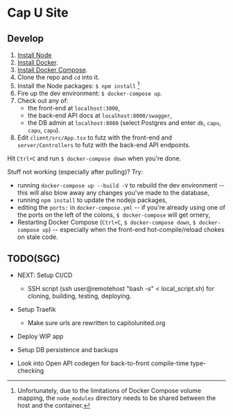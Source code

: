 # Cap U Site

## Develop

1. [Install Node](https://nodejs.org/en/)
1. [Install Docker](https://docs.docker.com/engine/install/).
2. [Install Docker Compose](https://docs.docker.com/compose/install/).
3. Clone the repo and `cd` into it.
4. Install the Node packages: `$ npm install` [^1]
5. Fire up the dev environment: `$ docker-compose up`.
6. Check out any of: 
   * the front-end at `localhost:3000`, 
   * the back-end API docs at `localhost:8000/swagger`,
   * the DB admin at `localhost:8080` (select Postgres and enter `db`, `capu`, `capu`, `capu`).
7. Edit `client/src/App.tsx` to futz with the front-end and `server/Controllers` to futz with the back-end API endpoints.

Hit `Ctrl+C` and run `$ docker-compose down` when you're done.

Stuff not working (especially after pulling)? Try:

* running `docker-compose up --build -V` to rebuild the dev environment -- this will also blow away any changes you've made to the database,
* running `npm install` to update the nodejs packages,
* editing the `ports:` in `docker-compose.yml` -- if you're already using one of the ports on the left of the colons, `$ docker-compose` will get ornery,
* Restarting Docker Compose (`Ctrl+C`, `$ docker-compose down`, `$ docker-compose up`) -- especially when the front-end hot-compile/reload chokes on stale code.

[^1]: Unfortunately, due to the limitations of Docker Compose volume mapping, the `node_modules` directory needs to be shared between the host and the container.

## TODO(SGC)

* NEXT: Setup CI/CD
  * SSH script (ssh user@remotehost "bash -s" < local_script.sh) for cloning, building, testing, deploying.

* Setup Traefik
  * Make sure urls are rewritten to capitolunited.org
* Deploy WIP app
* Setup DB persistence and backups
* Look into Open API codegen for back-to-front compile-time type-checking